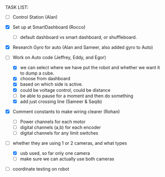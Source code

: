 TASK LIST:

- [ ] Control Station (Alan)

- [x] Set up at SmartDashboard (Rocco)
  - [ ] default dashboard vs smart dashboard, or shuffleboard. 
- [x] Research Gyro for auto (Alan and Sameer, also added gyro to Auto)
- [ ] Work on Auto code (Jeffrey, Eddy, and Egor)
  - [x] we can select where we have put the robot and whether we want it to dump a cube.
  - [x] choose from dashboard
  - [x] based on which side is active.
  - [x] could be voltage control, could be distance
  - [ ] be able to pause for a moment and then do something
  - [x] add just crossing line (Sameer & Saqib)
  
- [x] Comment constants to make wiring clearer (Rohan)
  - [ ] Power channels for each motor
  - [ ] digital channels (a,b) for each encoder
  - [ ] digital channels for any limit switches
  
- [ ] whether they are using 1 or 2 cameras, and what types 
    - [x] usb used, so far only one camera
    - [ ] make sure we can actually use both cameras
- [ ] coordinate testing on robot
